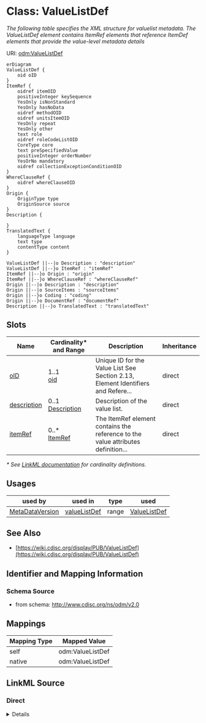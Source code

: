 # Class: ValueListDef

_The following table specifies the XML structure for valuelist metadata. The ValueListDef element contains ItemRef elements that reference ItemDef elements that provide the value-level metadata details_




URI: [odm:ValueListDef](http://www.cdisc.org/ns/odm/v2.0/ValueListDef)


```mermaid
erDiagram
ValueListDef {
    oid oID  
}
ItemRef {
    oidref itemOID  
    positiveInteger keySequence  
    YesOnly isNonStandard  
    YesOnly hasNoData  
    oidref methodOID  
    oidref unitsItemOID  
    YesOnly repeat  
    YesOnly other  
    text role  
    oidref roleCodeListOID  
    CoreType core  
    text preSpecifiedValue  
    positiveInteger orderNumber  
    YesOrNo mandatory  
    oidref collectionExceptionConditionOID  
}
WhereClauseRef {
    oidref whereClauseOID  
}
Origin {
    OriginType type  
    OriginSource source  
}
Description {

}
TranslatedText {
    languageType language  
    text type  
    contentType content  
}

ValueListDef ||--|o Description : "description"
ValueListDef ||--}o ItemRef : "itemRef"
ItemRef ||--}o Origin : "origin"
ItemRef ||--}o WhereClauseRef : "whereClauseRef"
Origin ||--|o Description : "description"
Origin ||--|o SourceItems : "sourceItems"
Origin ||--}o Coding : "coding"
Origin ||--}o DocumentRef : "documentRef"
Description ||--}o TranslatedText : "translatedText"

```



<!-- no inheritance hierarchy -->


## Slots

| Name | Cardinality* and Range | Description | Inheritance |
| ---  | --- | --- | --- |
| [oID](oID.md) | 1..1 <br/> [oid](oid.md) | Unique ID for the Value List See Section 2.13, Element Identifiers and Refere... | direct |
| [description](description.md) | 0..1 <br/> [Description](Description.md) | Description of the value list. | direct |
| [itemRef](itemRef.md) | 0..* <br/> [ItemRef](ItemRef.md) | The ItemRef element contains the reference to the value attributes definition... | direct |

_* See [LinkML documentation](https://linkml.io/linkml/schemas/slots.html#slot-cardinality) for cardinality definitions._




## Usages

| used by | used in | type | used |
| ---  | --- | --- | --- |
| [MetaDataVersion](MetaDataVersion.md) | [valueListDef](valueListDef.md) | range | [ValueListDef](ValueListDef.md) |






## See Also

* [https://wiki.cdisc.org/display/PUB/ValueListDef](https://wiki.cdisc.org/display/PUB/ValueListDef)

## Identifier and Mapping Information







### Schema Source


* from schema: http://www.cdisc.org/ns/odm/v2.0





## Mappings

| Mapping Type | Mapped Value |
| ---  | ---  |
| self | odm:ValueListDef |
| native | odm:ValueListDef |





## LinkML Source

<!-- TODO: investigate https://stackoverflow.com/questions/37606292/how-to-create-tabbed-code-blocks-in-mkdocs-or-sphinx -->

### Direct

<details>
```yaml
name: ValueListDef
description: The following table specifies the XML structure for valuelist metadata.
  The ValueListDef element contains ItemRef elements that reference ItemDef elements
  that provide the value-level metadata details
from_schema: http://www.cdisc.org/ns/odm/v2.0
see_also:
- https://wiki.cdisc.org/display/PUB/ValueListDef
rank: 1000
slots:
- oID
- description
- itemRef
slot_usage:
  oID:
    name: oID
    description: Unique ID for the Value List See Section 2.13, Element Identifiers
      and References , for OID considerations.
    comments:
    - 'Required

      range: oid'
    domain_of:
    - Study
    - MetaDataVersion
    - Standard
    - ValueListDef
    - WhereClauseDef
    - StudyEventGroupDef
    - StudyEventDef
    - ItemGroupDef
    - ItemDef
    - CodeList
    - MethodDef
    - ConditionDef
    - CommentDef
    - StudyIndication
    - StudyIntervention
    - StudyObjective
    - StudyEndPoint
    - StudyTargetPopulation
    - StudyEstimand
    - Arm
    - Epoch
    - StudyParameter
    - StudyTiming
    - TransitionTimingConstraint
    - AbsoluteTimingConstraint
    - RelativeTimingConstraint
    - DurationTimingConstraint
    - WorkflowDef
    - Transition
    - Branching
    - Criterion
    - User
    - Organization
    - Location
    - SignatureDef
    - Query
    range: oid
    required: true
  description:
    name: description
    description: Description of the value list.
    domain_of:
    - Study
    - MetaDataVersion
    - ValueListDef
    - StudyEventGroupRef
    - StudyEventGroupDef
    - StudyEventDef
    - ItemGroupDef
    - Origin
    - ItemDef
    - CodeList
    - CodeListItem
    - MethodDef
    - ConditionDef
    - CommentDef
    - Protocol
    - StudyStructure
    - TrialPhase
    - StudyIndication
    - StudyIntervention
    - StudyObjective
    - StudyEndPoint
    - StudyTargetPopulation
    - StudyEstimand
    - IntercurrentEvent
    - SummaryMeasure
    - Arm
    - Epoch
    - TransitionTimingConstraint
    - AbsoluteTimingConstraint
    - RelativeTimingConstraint
    - DurationTimingConstraint
    - WorkflowDef
    - Criterion
    - Organization
    - Location
    - ODMFileMetadata
    range: Description
    maximum_cardinality: 1
  itemRef:
    name: itemRef
    description: The ItemRef element contains the reference to the value attributes
      definitions.
    multivalued: true
    domain_of:
    - ValueListDef
    - ItemGroupDef
    range: ItemRef
    inlined: true
    inlined_as_list: true
class_uri: odm:ValueListDef

```
</details>

### Induced

<details>
```yaml
name: ValueListDef
description: The following table specifies the XML structure for valuelist metadata.
  The ValueListDef element contains ItemRef elements that reference ItemDef elements
  that provide the value-level metadata details
from_schema: http://www.cdisc.org/ns/odm/v2.0
see_also:
- https://wiki.cdisc.org/display/PUB/ValueListDef
rank: 1000
slot_usage:
  oID:
    name: oID
    description: Unique ID for the Value List See Section 2.13, Element Identifiers
      and References , for OID considerations.
    comments:
    - 'Required

      range: oid'
    domain_of:
    - Study
    - MetaDataVersion
    - Standard
    - ValueListDef
    - WhereClauseDef
    - StudyEventGroupDef
    - StudyEventDef
    - ItemGroupDef
    - ItemDef
    - CodeList
    - MethodDef
    - ConditionDef
    - CommentDef
    - StudyIndication
    - StudyIntervention
    - StudyObjective
    - StudyEndPoint
    - StudyTargetPopulation
    - StudyEstimand
    - Arm
    - Epoch
    - StudyParameter
    - StudyTiming
    - TransitionTimingConstraint
    - AbsoluteTimingConstraint
    - RelativeTimingConstraint
    - DurationTimingConstraint
    - WorkflowDef
    - Transition
    - Branching
    - Criterion
    - User
    - Organization
    - Location
    - SignatureDef
    - Query
    range: oid
    required: true
  description:
    name: description
    description: Description of the value list.
    domain_of:
    - Study
    - MetaDataVersion
    - ValueListDef
    - StudyEventGroupRef
    - StudyEventGroupDef
    - StudyEventDef
    - ItemGroupDef
    - Origin
    - ItemDef
    - CodeList
    - CodeListItem
    - MethodDef
    - ConditionDef
    - CommentDef
    - Protocol
    - StudyStructure
    - TrialPhase
    - StudyIndication
    - StudyIntervention
    - StudyObjective
    - StudyEndPoint
    - StudyTargetPopulation
    - StudyEstimand
    - IntercurrentEvent
    - SummaryMeasure
    - Arm
    - Epoch
    - TransitionTimingConstraint
    - AbsoluteTimingConstraint
    - RelativeTimingConstraint
    - DurationTimingConstraint
    - WorkflowDef
    - Criterion
    - Organization
    - Location
    - ODMFileMetadata
    range: Description
    maximum_cardinality: 1
  itemRef:
    name: itemRef
    description: The ItemRef element contains the reference to the value attributes
      definitions.
    multivalued: true
    domain_of:
    - ValueListDef
    - ItemGroupDef
    range: ItemRef
    inlined: true
    inlined_as_list: true
attributes:
  oID:
    name: oID
    description: Unique ID for the Value List See Section 2.13, Element Identifiers
      and References , for OID considerations.
    comments:
    - 'Required

      range: oid'
    from_schema: http://www.cdisc.org/ns/odm/v2.0
    rank: 1000
    identifier: true
    alias: oID
    owner: ValueListDef
    domain_of:
    - Study
    - MetaDataVersion
    - Standard
    - ValueListDef
    - WhereClauseDef
    - StudyEventGroupDef
    - StudyEventDef
    - ItemGroupDef
    - ItemDef
    - CodeList
    - MethodDef
    - ConditionDef
    - CommentDef
    - StudyIndication
    - StudyIntervention
    - StudyObjective
    - StudyEndPoint
    - StudyTargetPopulation
    - StudyEstimand
    - Arm
    - Epoch
    - StudyParameter
    - StudyTiming
    - TransitionTimingConstraint
    - AbsoluteTimingConstraint
    - RelativeTimingConstraint
    - DurationTimingConstraint
    - WorkflowDef
    - Transition
    - Branching
    - Criterion
    - User
    - Organization
    - Location
    - SignatureDef
    - Query
    range: oid
    required: true
  description:
    name: description
    description: Description of the value list.
    from_schema: http://www.cdisc.org/ns/odm/v2.0
    rank: 1000
    identifier: false
    alias: description
    owner: ValueListDef
    domain_of:
    - Study
    - MetaDataVersion
    - ValueListDef
    - StudyEventGroupRef
    - StudyEventGroupDef
    - StudyEventDef
    - ItemGroupDef
    - Origin
    - ItemDef
    - CodeList
    - CodeListItem
    - MethodDef
    - ConditionDef
    - CommentDef
    - Protocol
    - StudyStructure
    - TrialPhase
    - StudyIndication
    - StudyIntervention
    - StudyObjective
    - StudyEndPoint
    - StudyTargetPopulation
    - StudyEstimand
    - IntercurrentEvent
    - SummaryMeasure
    - Arm
    - Epoch
    - TransitionTimingConstraint
    - AbsoluteTimingConstraint
    - RelativeTimingConstraint
    - DurationTimingConstraint
    - WorkflowDef
    - Criterion
    - Organization
    - Location
    - ODMFileMetadata
    range: Description
    maximum_cardinality: 1
  itemRef:
    name: itemRef
    description: The ItemRef element contains the reference to the value attributes
      definitions.
    from_schema: http://www.cdisc.org/ns/odm/v2.0
    rank: 1000
    multivalued: true
    identifier: false
    alias: itemRef
    owner: ValueListDef
    domain_of:
    - ValueListDef
    - ItemGroupDef
    range: ItemRef
    inlined: true
    inlined_as_list: true
class_uri: odm:ValueListDef

```
</details>